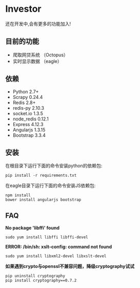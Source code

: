 # Investor 
还在开发中,会有更多的功能加入!

## 目前的功能

- 爬取网贷系统 （Octopus）
- 实时显示数据  （eagle）

## 依赖

- Python 2.7+
- Scrapy  0.24.4
- Redis 2.8+
- redis-py  2.10.3
- socket.io 1.3.5
- node_redis 0.12.1
- Express  4.12.3
- Angularjs 1.3.15
- Bootstrap 3.3.4

## 安装

在根目录下运行下面的命令安装python的依赖包:

    pip install -r requirements.txt
    
在eagle目录下运行下面的命令安装JS依赖包:

    npm install
    bower install angularjs bootstrap


## FAQ

**No package 'libffi' found**

    sudo yum install libffi libffi-devel 

**ERROR: /bin/sh: xslt-config: command not found**

    sudo yum install libxml2-devel libxslt-devel

**如果遇到crypto与openssl不兼容问题，降级cryptography试试**

    pip uninstall cryptography
    pip install cryptography==0.7.2

